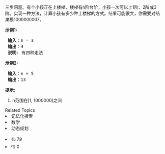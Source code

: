 <p>三步问题。有个小孩正在上楼梯，楼梯有n阶台阶，小孩一次可以上1阶、2阶或3阶。实现一种方法，计算小孩有多少种上楼梯的方式。结果可能很大，你需要对结果模1000000007。</p>

<p> <strong>示例1:</strong></p>

<pre>
<strong> 输入</strong>：n = 3 
<strong> 输出</strong>：4
<strong> 说明</strong>: 有四种走法
</pre>

<p> <strong>示例2:</strong></p>

<pre>
<strong> 输入</strong>：n = 5
<strong> 输出</strong>：13
</pre>

<p> <strong>提示:</strong></p>

<ol>
<li>n范围在[1, 1000000]之间</li>
</ol>
<div><div>Related Topics</div><div><li>记忆化搜索</li><li>数学</li><li>动态规划</li></div></div><br><div><li>👍 79</li><li>👎 0</li></div>